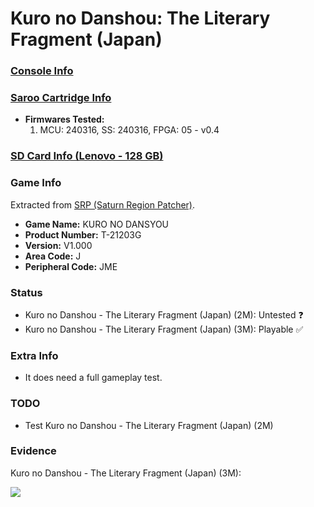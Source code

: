 # Kuro no Danshou: The Literary Fragment (Japan)

### [Console Info](../../../../../Info/Consoles/VA13/README.md)

### [Saroo Cartridge Info](../../../../../Info/Cartridges/RetroGameParadiseStore/1.32F/README.md)

- <b>Firmwares Tested:</b>
  1. MCU: 240316, SS: 240316, FPGA: 05 - v0.4

### [SD Card Info (Lenovo - 128 GB)](../../../../../Info/SdCards/Lenovo/128GB/fat32/README.md)

### Game Info

Extracted from [SRP (Saturn Region Patcher)](https://segaxtreme.net/resources/saturn-region-patcher.81/download).

- <b>Game Name:</b> KURO NO DANSYOU
- <b>Product Number:</b> T-21203G
- <b>Version:</b> V1.000
- <b>Area Code:</b> J
- <b>Peripheral Code:</b> JME

### Status

- Kuro no Danshou - The Literary Fragment (Japan) (2M): Untested :question:
- Kuro no Danshou - The Literary Fragment (Japan) (3M): Playable :white_check_mark:

### Extra Info

- It does need a full gameplay test.

### TODO

- Test Kuro no Danshou - The Literary Fragment (Japan) (2M)

### Evidence

Kuro no Danshou - The Literary Fragment (Japan) (3M):

[![](https://img.youtube.com/vi/fnywDECN7kI/0.jpg)](https://www.youtube.com/watch?v=fnywDECN7kI)
